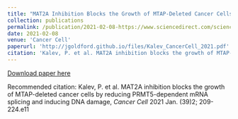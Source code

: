 ```yaml
---
title: "MAT2A Inhibition Blocks the Growth of MTAP-Deleted Cancer Cells by Reducing PRMT5-Dependent mRNA Splicing and Inducing DNA Damage"
collection: publications
permalink: /publication/2021-02-08-https://www.sciencedirect.com/science/article/abs/pii/S1535610820306589
date: 2021-02-08
venue: 'Cancer Cell'
paperurl: 'http://jgoldford.github.io/files/Kalev_CancerCell_2021.pdf'
citation: 'Kalev, P. et al. MAT2A inhibition blocks the growth of MTAP-deleted cancer cells by reducing PRMT5-dependent mRNA splicing and inducing DNA damage, <i>Cancer Cell</i> 2021 Jan. (39)2; 209-224.e11'
---
```


<a href='http://jgoldford.github.io/files/Kalev_CancerCell_2021.pdf'>Download paper here</a>

Recommended citation: Kalev, P. et al. MAT2A inhibition blocks the growth of MTAP-deleted cancer cells by reducing PRMT5-dependent mRNA splicing and inducing DNA damage, <i>Cancer Cell</i> 2021 Jan. (39)2; 209-224.e11